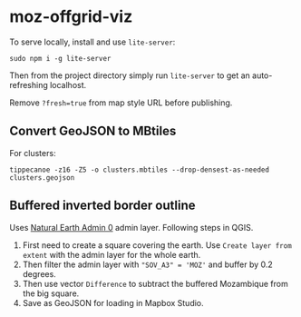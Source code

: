 # moz-offgrid-viz

To serve locally, install and use `lite-server`:
```
sudo npm i -g lite-server
```

Then from the project directory simply run `lite-server` to get an auto-refreshing localhost.

Remove `?fresh=true` from map style URL before publishing.

## Convert GeoJSON to MBtiles

For clusters:
```
tippecanoe -z16 -Z5 -o clusters.mbtiles --drop-densest-as-needed clusters.geojson
```

## Buffered inverted border outline
Uses [Natural Earth Admin 0](https://www.naturalearthdata.com/downloads/10m-cultural-vectors/) admin layer. Following steps in QGIS.

1. First need to create a square covering the earth. Use `Create layer from extent` with the admin layer for the whole earth.
2. Then filter the admin layer with `"SOV_A3" = 'MOZ'` and buffer by 0.2 degrees.
3. Then use vector `Difference` to subtract the buffered Mozambique from the big square.
4. Save as GeoJSON for loading in Mapbox Studio.
